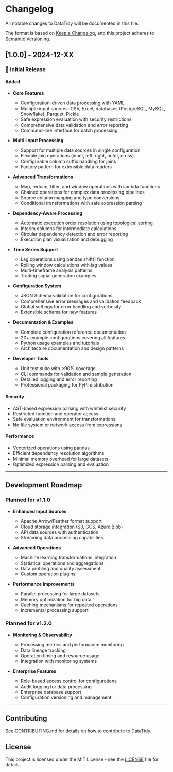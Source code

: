 # Changelog

All notable changes to DataTidy will be documented in this file.

The format is based on [Keep a Changelog](https://keepachangelog.com/en/1.0.0/),
and this project adheres to [Semantic Versioning](https://semver.org/spec/v2.0.0.html).

## [1.0.0] - 2024-12-XX

### 🎉 Initial Release

#### Added
- **Core Features**
  - Configuration-driven data processing with YAML
  - Multiple input sources: CSV, Excel, databases (PostgreSQL, MySQL, Snowflake), Parquet, Pickle
  - Safe expression evaluation with security restrictions
  - Comprehensive data validation and error reporting
  - Command-line interface for batch processing

- **Multi-Input Processing**
  - Support for multiple data sources in single configuration
  - Flexible join operations (inner, left, right, outer, cross)
  - Configurable column suffix handling for joins
  - Factory pattern for extensible data readers

- **Advanced Transformations**
  - Map, reduce, filter, and window operations with lambda functions
  - Chained operations for complex data processing pipelines
  - Source column mapping and type conversions
  - Conditional transformations with safe expression parsing

- **Dependency-Aware Processing**
  - Automatic execution order resolution using topological sorting
  - Interim columns for intermediate calculations
  - Circular dependency detection and error reporting
  - Execution plan visualization and debugging

- **Time Series Support**
  - Lag operations using pandas shift() function
  - Rolling window calculations with lag values
  - Multi-timeframe analysis patterns
  - Trading signal generation examples

- **Configuration System**
  - JSON Schema validation for configurations
  - Comprehensive error messages and validation feedback
  - Global settings for error handling and verbosity
  - Extensible schema for new features

- **Documentation & Examples**
  - Complete configuration reference documentation
  - 20+ example configurations covering all features
  - Python usage examples and tutorials
  - Architecture documentation and design patterns

- **Developer Tools**
  - Unit test suite with >90% coverage
  - CLI commands for validation and sample generation
  - Detailed logging and error reporting
  - Professional packaging for PyPI distribution

#### Security
- AST-based expression parsing with whitelist security
- Restricted function and operator access
- Safe evaluation environment for transformations
- No file system or network access from expressions

#### Performance
- Vectorized operations using pandas
- Efficient dependency resolution algorithms
- Minimal memory overhead for large datasets
- Optimized expression parsing and evaluation

---

## Development Roadmap

### Planned for v1.1.0
- **Enhanced Input Sources**
  - Apache Arrow/Feather format support
  - Cloud storage integration (S3, GCS, Azure Blob)
  - API data sources with authentication
  - Streaming data processing capabilities

- **Advanced Operations**
  - Machine learning transformations integration
  - Statistical operations and aggregations
  - Data profiling and quality assessment
  - Custom operation plugins

- **Performance Improvements**
  - Parallel processing for large datasets
  - Memory optimization for big data
  - Caching mechanisms for repeated operations
  - Incremental processing support

### Planned for v1.2.0
- **Monitoring & Observability**
  - Processing metrics and performance monitoring
  - Data lineage tracking
  - Operation timing and resource usage
  - Integration with monitoring systems

- **Enterprise Features**
  - Role-based access control for configurations
  - Audit logging for data processing
  - Enterprise database support
  - Configuration versioning and management

---

## Contributing

See [CONTRIBUTING.md](CONTRIBUTING.md) for details on how to contribute to DataTidy.

## License

This project is licensed under the MIT License - see the [LICENSE](LICENSE) file for details.